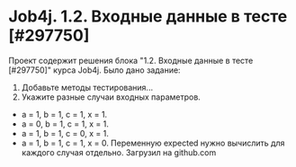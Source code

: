 # Job4j. 1.2. Входные данные в тесте [#297750]
Проект содержит решения блока "1.2. Входные данные в тесте [#297750]" курса Job4j.
Было дано задание:
1. Добавьте методы тестирования...
2.  Укажите разные случаи входных параметров.
- a = 1, b = 1, c = 1, x = 1.
- a = 0, b = 1, c = 1, x = 1.
- a = 1, b = 1, c = 0, x = 1.
- a = 1, b = 1, c = 1, x = 0.
Переменную expected нужно вычислить для каждого случая отдельно.
Загрузил на github.com